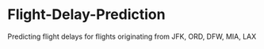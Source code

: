 # Flight-Delay-Prediction
Predicting flight delays for flights originating from JFK, ORD, DFW, MIA, LAX
